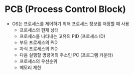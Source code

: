 # PCB (Process Control Block)
- OS는 프로세스를 제어하기 위해 프로세스 정보를 저장할 때 사용
  - 프로세스의 현재 상태
  - 프로세스를 나타내는 고유의 PID (프로세스 ID)
  - 부모 프로세스의 PID
  - 자식 프로세스의 PID
  - 다음 실행할 명령어의 주소인 PC (프로그램 카운터)
  - 프로세스의 우선순위
  - 메모리 제한